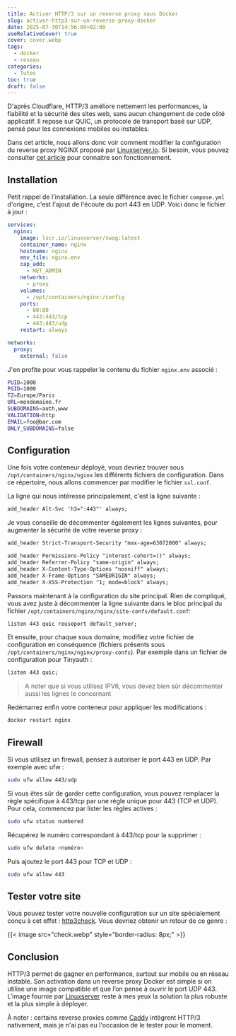 ```yaml
---
title: Activer HTTP/3 sur un reverse proxy sous Docker
slug: activer-http3-sur-un-reverse-proxy-docker
date: 2025-07-30T14:56:09+02:00
useRelativeCover: true
cover: cover.webp
tags:
  - docker
  - reseau
categories:
  - Tutos
toc: true
draft: false
---
```


D'après Cloudflare, HTTP/3 améliore nettement les performances, la fiabilité et la sécurité des sites web, sans aucun changement de code côté applicatif. Il repose sur QUIC, un protocole de transport basé sur UDP, pensé pour les connexions mobiles ou instables.

Dans cet article, nous allons donc voir comment modifier la configuration du reverse proxy NGINX proposé par [Linuxserver.io](https://docs.linuxserver.io/general/swag/). Si besoin, vous pouvez consulter [cet article](/posts/reverse-proxy-nginx/) pour connaitre son fonctionnement.

## Installation

Petit rappel de l'installation. La seule différence avec le fichier `compose.yml` d'origine, c'est l'ajout de l'écoute du port 443 en UDP. Voici donc le fichier à jour : 

```yml
services:
  nginx:
    image: lscr.io/linuxserver/swag:latest
    container_name: nginx
    hostname: nginx
    env_file: nginx.env
    cap_add:
      - NET_ADMIN
    networks:
      - proxy
    volumes:
      - /opt/containers/nginx:/config
    ports:
      - 80:80
      - 443:443/tcp
      - 443:443/udp
    restart: always

networks:
  proxy:
    external: false
```

J'en profite pour vous rappeler le contenu du fichier `nginx.env` associé : 

```bash
PUID=1000
PGID=1000
TZ=Europe/Paris
URL=mondomaine.fr
SUBDOMAINS=auth,www
VALIDATION=http
EMAIL=foo@bar.com
ONLY_SUBDOMAINS=false
```

## Configuration

Une fois votre conteneur déployé, vous devriez trouver sous `/opt/containers/nginx/nginx` les différents fichiers de configuration. Dans ce répertoire, nous allons commencer par modifier le fichier `ssl.conf`.

La ligne qui nous intéresse principalement, c'est la ligne suivante : 

```txt
add_header Alt-Svc 'h3=":443"' always;
```

Je vous conseille de décommenter également les lignes suivantes, pour augmenter la sécurité de votre reverse proxy : 

```txt
add_header Strict-Transport-Security "max-age=63072000" always;

add_header Permissions-Policy "interest-cohort=()" always;
add_header Referrer-Policy "same-origin" always;
add_header X-Content-Type-Options "nosniff" always;
add_header X-Frame-Options "SAMEORIGIN" always;
add_header X-XSS-Protection "1; mode=block" always;
```

Passons maintenant à la configuration du site principal. Rien de compliqué, vous avez juste à décommenter la ligne suivante dans le bloc principal du fichier `/opt/containers/nginx/nginx/site-confs/default.conf`: 

```txt
listen 443 quic reuseport default_server;
```

Et ensuite, pour chaque sous domaine, modifiez votre fichier de configuration en conséquence (fichiers présents sous `/opt/containers/nginx/nginx/proxy-confs`). Par exemple dans un fichier de configuration pour Tinyauth : 

```txt
listen 443 quic;
```

> A noter que si vous utilisez IPV6, vous devez bien sûr décommenter aussi les lignes le concernant

Redémarrez enfin votre conteneur pour appliquer les modifications : 

```bash
docker restart nginx
```

## Firewall

Si vous utilisez un firewall, pensez à autoriser le port 443 en UDP. Par exemple avec ufw : 

```bash
sudo ufw allow 443/udp
```

Si vous êtes sûr de garder cette configuration, vous pouvez remplacer la règle spécifique à 443/tcp par une règle unique pour 443 (TCP et UDP). Pour cela, commencez par lister les règles actives :

```bash
sudo ufw status numbered
```

Récupérez le numéro correspondant à 443/tcp pour la supprimer : 

```bash
sudo ufw delete <numéro>
```

Puis ajoutez le port 443 pour TCP et UDP :

```bash
sudo ufw allow 443
```

## Tester votre site

Vous pouvez tester votre nouvelle configuration sur un site spécialement conçu à cet effet : [http3check](https://http3check.net/). Vous devriez obtenir un retour de ce genre : 

{{< image src="check.webp" style="border-radius: 8px;" >}}

## Conclusion

HTTP/3 permet de gagner en performance, surtout sur mobile ou en réseau instable. Son activation dans un reverse proxy Docker est simple si on utilise une image compatible et que l’on pense à ouvrir le port UDP 443. L'image fournie par [Linuxserver](https://www.linuxserver.io/) reste à mes yeux la solution la plus robuste et la plus simple à déployer.

À noter : certains reverse proxies comme [Caddy](https://caddyserver.com/) intègrent HTTP/3 nativement, mais je n'ai pas eu l'occasion de le tester pour le moment.
